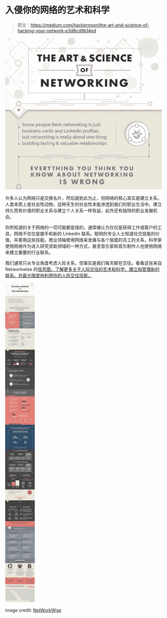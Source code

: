 # 入侵你的网络的艺术和科学

> 原文：<https://medium.com/hackernoon/the-art-and-science-of-hacking-your-network-e3d8cd9b14ed>

![](img/b558783a08111b0984e70bb5a21a2856.png)

许多人认为网络只是交换名片，然后就到此为止，但网络的核心其实是建立关系。人类本质上是社会性动物，这种天生的社会性本能渗透到我们的职业生活中。建立持久而有价值的职业关系与建立个人关系一样有益，此外还有独特的职业发展机会。

你所知道的关于网络的一切可能都是错的。通常被认为仅仅是获得工作或客户的工具，网络不仅仅是握手和新的 Linkedin 联系。聪明的专业人士知道社交技能的价值，并善用这些技能。商业领袖使用网络来发展与各个层面的员工的关系，科学家使用网络作为进入研究资助领域的一种方式，甚至音乐家和音乐制作人也使用网络来建立重要的行业联系。

我们通常只从专业角度考虑人际关系，但事实是我们每天都在交往。看看这张来自 Networkwise 的[信息图，了解更多关于人际交往的艺术和科学，建立和管理新的联系，并最大限度地利用你的人际交往技能。](https://www.networkwise.com/art-science-networking)

![](img/b73f820885b81e6625fdf33495651726.png)

image credit: [NetWorkWise](https://www.networkwise.com/art-science-networking)
